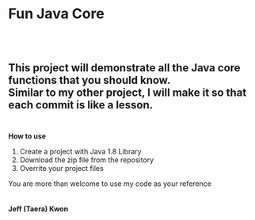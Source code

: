 # Fun Java Core
<br><br>
This project will demonstrate all the Java core functions that you **should** know.<br>
Similar to my other project, I will make it so that each commit is like a lesson.<br>
<br>
---
**How to use**<br>
1. Create a project with Java 1.8 Library
2. Download the zip file from the repository
3. Overrite your project files  
  
  
  
  
You are more than welcome to use my code as your reference<br>
<br><br>
**Jeff (Taera) Kwon**

